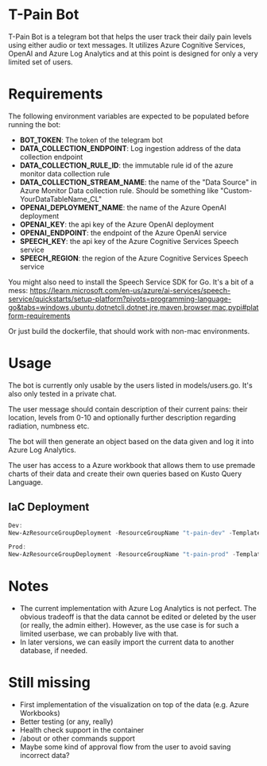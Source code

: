 # T-Pain Bot

T-Pain Bot is a telegram bot that helps the user track their daily pain levels using either audio or text messages. It utilizes Azure Cognitive Services, OpenAI and Azure Log Analytics and at this point is designed for only a very limited set of users.

# Requirements

The following environment variables are expected to be populated before running the bot:

- **BOT_TOKEN**: The token of the telegram bot
- **DATA_COLLECTION_ENDPOINT**: Log ingestion address of the data collection endpoint
- **DATA_COLLECTION_RULE_ID**: the immutable rule id of the azure monitor data collection rule
- **DATA_COLLECTION_STREAM_NAME**: the name of the "Data Source" in Azure Monitor Data collection rule. Should be something like "Custom-YourDataTableName_CL"
- **OPENAI_DEPLOYMENT_NAME**: the name of the Azure OpenAI deployment
- **OPENAI_KEY**: the api key of the Azure OpenAI deployment
- **OPENAI_ENDPOINT**: the endpoint of the Azure OpenAI service
- **SPEECH_KEY**: the api key of the Azure Cognitive Services Speech service
- **SPEECH_REGION**: the region of the Azure Cognitive Services Speech service

You might also need to install the Speech Service SDK for Go. It's a bit of a mess:
https://learn.microsoft.com/en-us/azure/ai-services/speech-service/quickstarts/setup-platform?pivots=programming-language-go&tabs=windows,ubuntu,dotnetcli,dotnet,jre,maven,browser,mac,pypi#platform-requirements

Or just build the dockerfile, that should work with non-mac environments.

# Usage

The bot is currently only usable by the users listed in models/users.go. It's also only tested in a private chat.

The user message should contain description of their current pains: their location, levels from 0-10 and optionally
further description regarding radiation, numbness etc.

The bot will then generate an object based on the data given and log it into Azure Log Analytics.

The user has access to a Azure workbook that allows them to use premade charts of their data and create
their own queries based on Kusto Query Language.

## IaC Deployment

```powershell
Dev:
New-AzResourceGroupDeployment -ResourceGroupName "t-pain-dev" -TemplateFile ./deployment/bicep/main.bicep -TemplateParameterFile ./deployment/bicep/params-dev.json

Prod:
New-AzResourceGroupDeployment -ResourceGroupName "t-pain-prod" -TemplateFile ./deployment/bicep/main.bicep -TemplateParameterFile ./deployment/bicep/params-prod.json
```

# Notes

- The current implementation with Azure Log Analytics is not perfect. The obvious tradeoff is that the data cannot
  be edited or deleted by the user (or really, the admin either). However, as the use case is for
  such a limited userbase, we can probably live with that.
- In later versions, we can easily import the current data to another database, if needed.

# Still missing

- First implementation of the visualization on top of the data (e.g. Azure Workbooks)
- Better testing (or any, really)
- Health check support in the container
- /about or other commands support
- Maybe some kind of approval flow from the user to avoid saving incorrect data?

